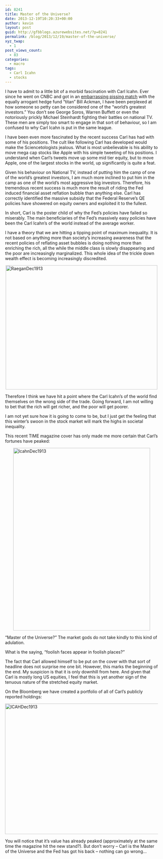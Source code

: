 ```yaml
---
id: 8241
title: Master of the Universe?
date: 2013-12-19T10:20:33+00:00
author: kevin
layout: post
guid: http://gfbblogs.azurewebsites.net/?p=8241
permalink: /blog/2013/12/19/master-of-the-universe/
xyz_twap:
  - 1
post_views_count:
  - 83
categories:
  - macro
tags:
  - Carl Icahn
  - stocks
---
```

I have to admit to a little bit of a morbid fascination with Carl Icahn. Ever since he went on CNBC and got in an [embarrassing pissing match](https://www.youtube.com/watch?v=hCZRk1lL90Q) with the equally arrogant hedge fund &#8220;titan&#8221; Bill Ackman, I have been perplexed at how someone so petty can be considered one of the &#8220;world&#8217;s greatest investors.&#8221; You don&#8217;t see George Soros, Warren Buffett or even the notoriously prickly Michael Steinhardt fighting their battles on national TV. These men are simply too smart to engage in that sort of behaviour, so I am confused to why Carl Icahn is put in the same league.

I have been even more fascinated by the recent success Carl has had with some of his positions. The cult like following Carl has developed would make the Sciencetologists jealous. What is most unbelievable is his ability to move mega cap stocks like Apple with his simple tweeting of his positions. I understand when Carl&#8217;s tweets move up some mid tier equity, but to move Apple, one of the largest stocks in the world, up significantly is quite a feat.

Given his behaviour on National TV, instead of putting him the camp of one of the world&#8217;s greatest investors, I am much more inclined to put him in the camp as one of the world&#8217;s most aggressive big investors. Therefore, his tremendous recent success is much more the result of riding the Fed induced financial asset reflation bubble than anything else. Carl has correctly identified the massive subsidy that the Federal Reserve&#8217;s QE policies have showered on equity owners and exploited it to the fullest.

In short, Carl is the poster child of why the Fed&#8217;s policies have failed so miserably. The main beneficiaries of the Fed&#8217;s massively easy policies have been the Carl Icahn&#8217;s of the world instead of the average worker.

I have a theory that we are hitting a tipping point of maximum inequality. It is not based on anything more than society&#8217;s increasing awareness that the recent policies of reflating asset bubbles is doing nothing more than enriching the rich, all the while the middle class is slowly disappearing and the poor are increasingly marginalized. This whole idea of the trickle down wealth effect is becoming increasingly discredited.

<img style="display:block; margin-left:auto; margin-right:auto;" src="http://themacrotourist.com/blogs/2013/12/RaeganDec1913.png" alt="RaeganDec1913" title="RaeganDec1913.png" border="0" width="500" height="408" />

Therefore I think we have hit a point where the Carl Icahn&#8217;s of the world find themselves on the wrong side of the trade. Going forward, I am not willing to bet that the rich will get richer, and the poor will get poorer. 

I am not yet sure how it is going to come to be, but I just get the feeling that this winter&#8217;s swoon in the stock market will mark the highs in societal inequality. 

This recent TIME magazine cover has only made me more certain that Carl&#8217;s fortunes have peaked:

<img style="display:block; margin-left:auto; margin-right:auto;" src="http://themacrotourist.com/blogs/2013/12/IcahnDec1913.jpg" alt="IcahnDec1913" title="IcahnDec1913.jpg" border="0" width="451" height="600" />

&#8220;Master of the Universe?&#8221; The market gods do not take kindly to this kind of adulation. 

What is the saying, &#8220;foolish faces appear in foolish places?&#8221;

The fact that Carl allowed himself to be put on the cover with that sort of headline does not surprise me one bit. However, this marks the beginning of the end. My suspicion is that it is only downhill from here. And given that Carl is mostly long US equities, I feel that this is yet another sign of the tenuous nature of the stretched equity market.

On the Bloomberg we have created a portfolio of all of Carl&#8217;s publicly reported holdings:

<img style="display:block; margin-left:auto; margin-right:auto;" src="http://themacrotourist.com/blogs/2013/12/ICAHDec1913.gif" alt="ICAHDec1913" title="ICAHDec1913.gif" border="0" width="600" height="429" />

You will notice that it&#8217;s value has already peaked (approximately at the same time the magazine hit the new stand?). But don&#8217;t worry &#8211; Carl is the Master of the Universe and the Fed has got his back &#8211; nothing can go wrong&#8230;